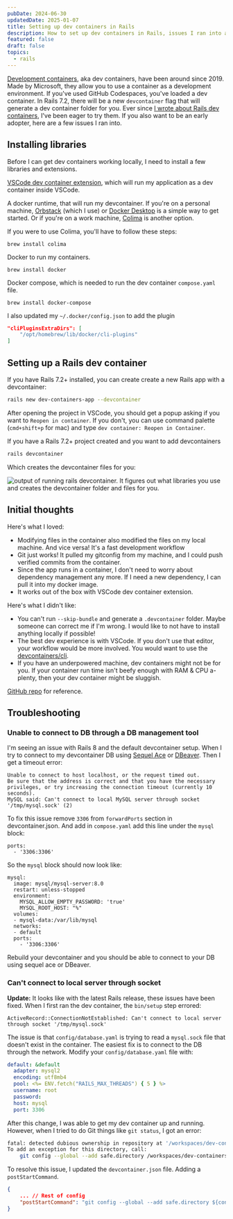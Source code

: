 ```yaml
---
pubDate: 2024-06-30
updatedDate: 2025-01-07
title: Setting up dev containers in Rails
description: How to set up dev containers in Rails, issues I ran into along the way, and my initial thoughts
featured: false
draft: false
topics:
  - rails
---
```

[Development containers](https://containers.dev/), aka dev containers, have been around since 2019. Made by Microsoft, they allow you to use a container as a development environment. If you've used GitHub Codespaces, you've loaded a dev container. In Rails 7.2, there will be a new `devcontainer` flag that will generate a dev container folder for you. Ever since [I wrote about Rails dev containers](https://jonathanyeong.com/rails-dev-containers/), I've been eager to try them. If you also want to be an early adopter, here are a few issues I ran into.
## Installing libraries
Before I can get dev containers working locally, I need to install a few libraries and extensions.

[VSCode dev container extension](https://marketplace.visualstudio.com/items?itemName=ms-vscode-remote.remote-containers), which will run my application as a dev container inside VSCode.

A docker runtime, that will run my devcontainer. If you're on a personal machine, [Orbstack](https://orbstack.dev/) (which I use) or [Docker Desktop](https://www.docker.com/products/docker-desktop/) is a simple way to get started. Or if you're on a work machine, [Colima](https://github.com/abiosoft/colima) is another option.

If you were to use Colima, you'll have to follow these steps:

`brew install colima`

Docker to run my containers.

`brew install docker`

Docker compose, which is needed to run the dev container `compose.yaml` file. 

`brew install docker-compose` 

I also updated my `~/.docker/config.json` to add the plugin

```json
"cliPluginsExtraDirs": [
	"/opt/homebrew/lib/docker/cli-plugins"
]
```

## Setting up a Rails dev container

If you have Rails 7.2+ installed, you can create create a new Rails app with a devcontainer:

```bash
rails new dev-containers-app --devcontainer
```

After opening the project in VSCode, you should get a popup asking if you want to `Reopen in container`. If you don't, you can use command palette (`cmd+shift+p` for mac) and type `dev container: Reopen in Container`.

If you have a Rails 7.2+ project created and you want to add devcontainers

```bash
rails devcontainer
```

Which creates the devcontainer files for you:

![output of running rails devcontainer. It figures out what libraries you use and creates the devcontainer folder and files for you.](https://res.cloudinary.com/jonathan-yeong/image/upload/v1725126469/unsigned_obsidian_uploads/pdf1bfzoym0gi0xme5pu.png)
## Initial thoughts
Here's what I loved:

- Modifying files in the container also modified the files on my local machine. And vice versa! It's a fast development workflow
- Git just works! It pulled my gitconfig from my machine, and I could push verified commits from the container.
- Since the app runs in a container, I don't need to worry about dependency management any more. If I need a new dependency, I can pull it into my docker image.
- It works out of the box with VSCode dev container extension.

Here's what I didn't like:

- You can't run `--skip-bundle` and generate a `.devcontainer` folder. Maybe someone can correct me if I'm wrong. I would like to not have to install anything locally if possible!
- The best dev experience is with VSCode. If you don't use that editor, your workflow would be more involved. You would want to use the [devcontainers/cli](https://github.com/devcontainers/cli).
- If you have an underpowered machine, dev containers might not be for you. If your container run time isn't beefy enough with RAM & CPU a-plenty, then your dev container might be sluggish.

[GitHub repo](https://github.com/jonathanyeong/rails-dev-containers) for reference.

## Troubleshooting
### Unable to connect to DB through a DB management tool
I'm seeing an issue with Rails 8 and the default devcontainer setup. When I try to connect to my devcontainer DB using [Sequel Ace](https://sequel-ace.com/) or [DBeaver](https://dbeaver.io/). Then I get a timeout error:

```
Unable to connect to host localhost, or the request timed out.
Be sure that the address is correct and that you have the necessary privileges, or try increasing the connection timeout (currently 10 seconds).
MySQL said: Can't connect to local MySQL server through socket '/tmp/mysql.sock' (2)
```

To fix this issue remove `3306` from `forwardPorts` section in devcontainer.json. And add in `compose.yaml` add this line under the `mysql` block:

```
ports:
  - '3306:3306'
```

So the `mysql` block should now look like:

```
mysql:
  image: mysql/mysql-server:8.0
  restart: unless-stopped
  environment:
    MYSQL_ALLOW_EMPTY_PASSWORD: 'true'
	MYSQL_ROOT_HOST: "%"
  volumes:
  - mysql-data:/var/lib/mysql
  networks:
  - default
  ports:
	- '3306:3306'
```

Rebuild your devcontainer and you should be able to connect to your DB using sequel ace or DBeaver. 

### Can't connect to local server through socket
**Update:** It looks like with the latest Rails release, these issues have been fixed.
When I first ran the dev container, the `bin/setup` step errored:

```
ActiveRecord::ConnectionNotEstablished: Can't connect to local server through socket '/tmp/mysql.sock'
```

The issue is that `config/database.yaml` is trying to read a `mysql.sock` file that doesn't exist in the container. The easiest fix is to connect to the DB through the network. Modify your `config/database.yaml` file with:

```yaml
default: &default
  adapter: mysql2
  encoding: utf8mb4
  pool: <%= ENV.fetch("RAILS_MAX_THREADS") { 5 } %>
  username: root
  password:
  host: mysql
  port: 3306
```

After this change, I was able to get my dev container up and running. However, when I tried to do Git things like `git status`, I got an error:

```bash
fatal: detected dubious ownership in repository at '/workspaces/dev-containers-app'
To add an exception for this directory, call:
    git config --global --add safe.directory /workspaces/dev-containers-app

```

To resolve this issue, I updated the `devcontainer.json` file. Adding a `postStartCommand`.

```json
{
	... // Rest of config
	"postStartCommand": "git config --global --add safe.directory ${containerWorkspaceFolder}"
}
```
